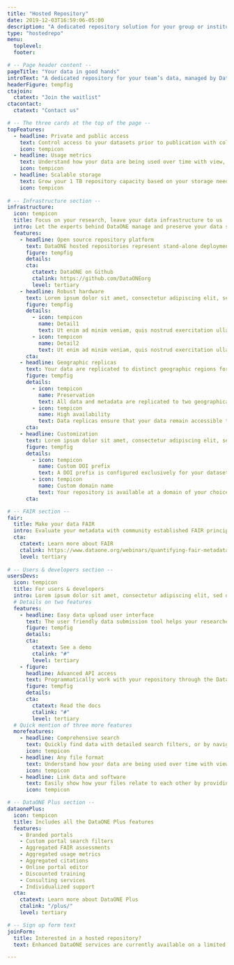 ```yaml
---
title: "Hosted Repository"
date: 2019-12-03T16:59:06-05:00
description: "A dedicated repository solution for your group or institution's data, managed by DataONE. Bring the products of your research lab, field station, or library together in a centralized location for efficient sharing, access, and reuse. Accelerate research activity, foster new collaborations, and build community with a repository that meets your needs and reflects your brand."
type: "hostedrepo"
menu:
  toplevel:
  footer:

# -- Page header content --
pageTitle: "Your data in good hands"
introText: "A dedicated repository for your team’s data, managed by DataONE. Bring the products of your research together in one centralized location for efficient sharing, access, and reuse."
headerFigure: tempfig
ctajoin:
  ctatext: "Join the waitlist"
ctacontact:
  ctatext: "Contact us"

# -- The three cards at the top of the page --
topFeatures:
  - headline: Private and public access
    text: Control access to your datasets prior to publication with collaborative groups or just keep it private
    icon: tempicon
  - headline: Usage metrics
    text: Understand how your data are being used over time with view, download, and citation metrics
    icon: tempicon
  - headline: Scalable storage
    text: Grow your 1 TB repository capacity based on your storage needs in 1 TB increments
    icon: tempicon
    
# -- Infrastructure section --
infrastructure:
  icon: tempicon
  title: Focus on your research, leave your data infrastructure to us
  intro: Let the experts behind DataONE manage and preserve your data software and derived products with our robust software and hardware.
  features:
    - headline: Open source repository platform
      text: DataONE hosted repositories represent stand-alone deployments of the open source [Metacat](https://knb.ecoinformatics.org/knb/docs/) repository server and [MetacatUI](https://github.com/NCEAS/metacatui) search and metadata management web client. These repository platforms are trusted by many repositories, including the NSF [Arctic Data Center](https://arcticdata.io), the Department of Energy [ESS-DIVE repository](https://ess-dive.lbl.gov/), and the [KNB Data Repository](https://knb.ecoinformatics.org), among many others.
      figure: tempfig
      details:
      cta:
        ctatext: DataONE on Github
        ctalink: https://github.com/DataONEorg
        level: tertiary
    - headline: Robust hardware
      text: Lorem ipsum dolor sit amet, consectetur adipiscing elit, sed do eiusmod tempor incididunt ut labore et dolore magna aliqua.
      figure: tempfig
      details:
        - icon: tempicon
          name: Detail1
          text: Ut enim ad minim veniam, quis nostrud exercitation ullamco laboris nisi ut aliquip ex ea commodo consequat
        - icon: tempicon
          name: Detail2
          text: Ut enim ad minim veniam, quis nostrud exercitation ullamco laboris nisi ut aliquip ex ea commodo consequat
      cta:
    - headline: Geographic replicas
      text: Your data are replicated to distinct geographic regions for high availability and preservation.
      figure: tempfig
      details:
        - icon: tempicon
          name: Preservation
          text: All data and metadata are replicated to two geographically independent data centers in California and Tennessee.
        - icon: tempicon
          name: High availability
          text: Data replicas ensure that your data remain accessible through the DataONE network even through local catastropic events such as fires or floods.
      cta:
    - headline: Customization
      text: Lorem ipsum dolor sit amet, consectetur adipiscing elit, sed do eiusmod tempor incididunt ut labore et dolore magna aliqua.
      figure: tempfig
      details:
        - icon: tempicon
          name: Custom DOI prefix
          text: A DOI prefix is configured exclusively for your datasets, products, and code
        - icon: tempicon
          name: Custom domain name
          text: Your repository is available at a domain of your choice, but hosted by DataONE
      cta:

# -- FAIR section --
fair:
  title: Make your data FAIR
  intro: Evaluate your metadata with community established FAIR principles. Scores are refreshed with updates to your metadata, helping make your data even more Findable, Accessible, Interoperable, and Reusable.
  cta:
    ctatext: Learn more about FAIR
    ctalink: https://www.dataone.org/webinars/quantifying-fair-metadata-improvement-and-guidance-dataone-repository-network
    level: tertiary
    
# -- Users & developers section --
usersDevs:
  icon: tempicon
  title: For users & developers
  intro: Lorem ipsum dolor sit amet, consectetur adipiscing elit, sed do eiusmod tempor incididunt ut labore et dolore magna aliqua.
  # Details on two features
  features:
    - headline: Easy data upload user interface
      text: The user friendly data submission tool helps your researchers effortlessly upload data and create metadata to enhance interoperability, reusability, and value of data.
      figure: tempfig
      details:
      cta:
        ctatext: See a demo
        ctalink: "#"
        level: tertiary
    - figure:
      headline: Advanced API access
      text: Programmatically work with your repository through the DataONE tools in R, Python, Matlab, and Java.
      figure: tempfig
      details:
      cta:
        ctatext: Read the docs
        ctalink: "#"
        level: tertiary
  # Quick mention of three more features
  morefeatures:
    - headline: Comprehensive search
      text: Quickly find data with detailed search filters, or by navigating the interactive map.
      icon: tempicon
    - headline: Any file format
      text: Understand how your data are being used over time with view, download, and citation metrics
      icon: tempicon
    - headline: Link data and software
      text: Easily show how your files relate to each other by providing well-described provenance workflows
      icon: tempicon

# -- DataONE Plus section --
dataonePlus:
  icon: tempicon
  title: Includes all the DataONE Plus features
  features:
    - Branded portals
    - Custom portal search filters
    - Aggregated FAIR assessments
    - Aggregated usage metrics
    - Aggregated citations
    - Online portal editor
    - Discounted training
    - Consulting services
    - Individualized support
  cta:
    ctatext: Learn more about DataONE Plus
    ctalink: "/plus/"
    level: tertiary

# -- Sign up form text
joinForm:
  title: Interested in a hosted repository?
  text: Enhanced DataONE services are currently available on a limited basis as part of a beta program. Please provide the information below and we’ll get in touch when these services are ready for your organization.

---
```

